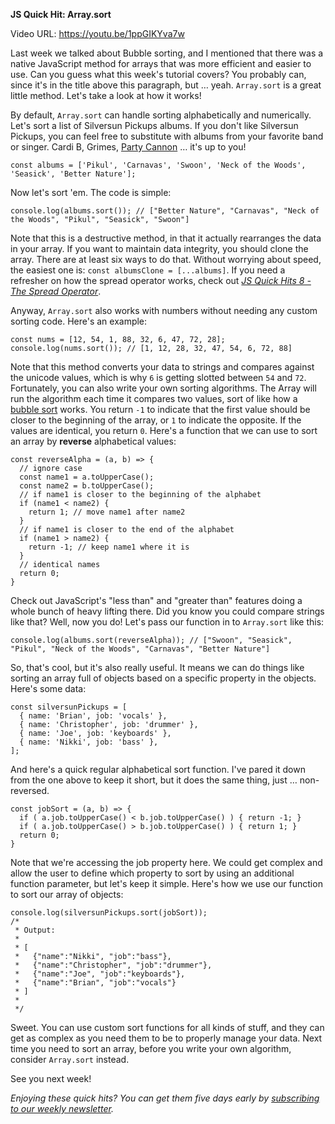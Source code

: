 **JS Quick Hit: Array.sort**

Video URL: https://youtu.be/1ppGIKYva7w

Last week we talked about Bubble sorting, and I mentioned that there was a native JavaScript method for arrays that was more efficient and easier to use. Can you guess what this week's tutorial covers? You probably can, since it's in the title above this paragraph, but &hellip; yeah. `Array.sort` is a great little method. Let's take a look at how it works!

By default, `Array.sort` can handle sorting alphabetically and numerically. Let's sort a list of Silversun Pickups albums. If you don't like Silversun Pickups, you can feel free to substitute with albums from your favorite band or singer. Cardi B, Grimes, [Party Cannon](http://www.metalsucks.net/wp-content/uploads/2015/10/Bay-Area-Deathfest-Admat-Color.jpg) &hellip; it's up to you!

```
const albums = ['Pikul', 'Carnavas', 'Swoon', 'Neck of the Woods', 'Seasick', 'Better Nature'];
```

Now let's sort 'em. The code is simple:

```
console.log(albums.sort()); // ["Better Nature", "Carnavas", "Neck of the Woods", "Pikul", "Seasick", "Swoon"]
```

Note that this is a destructive method, in that it actually rearranges the data in your array. If you want to maintain data integrity, you should clone the array. There are at least six ways to do that. Without worrying about speed, the easiest one is: `const albumsClone = [...albums]`. If you need a refresher on how the spread operator works, check out *[JS Quick Hits 8 - The Spread Operator](https://closebrace.com/tutorials/2018-03-14/js-quick-hits-8-the-spread-operator)*.

Anyway, `Array.sort` also works with numbers without needing any custom sorting code. Here's an example:

```
const nums = [12, 54, 1, 88, 32, 6, 47, 72, 28];
console.log(nums.sort()); // [1, 12, 28, 32, 47, 54, 6, 72, 88]
```

Note that this method converts your data to strings and compares against the unicode values, which is why `6` is getting slotted between `54` and `72`. Fortunately, you can also write your own sorting algorithms. The Array will run the algorithm each time it compares two values, sort of like how a [bubble sort](https://closebrace.com/tutorials/2018-08-08/js-quick-hits-29-bubble-sort) works. You return `-1` to indicate that the first value should be closer to the beginning of the array, or `1` to indicate the opposite. If the values are identical, you return `0`. Here's a function that we can use to sort an array by **reverse** alphabetical values:

```
const reverseAlpha = (a, b) => {
  // ignore case
  const name1 = a.toUpperCase();
  const name2 = b.toUpperCase();
  // if name1 is closer to the beginning of the alphabet
  if (name1 < name2) {
    return 1; // move name1 after name2
  }
  // if name1 is closer to the end of the alphabet
  if (name1 > name2) {
    return -1; // keep name1 where it is
  }
  // identical names
  return 0;
}
```

Check out JavaScript's "less than" and "greater than" features doing a whole bunch of heavy lifting there. Did you know you could compare strings like that? Well, now you do! Let's pass our function in to `Array.sort` like this:

```
console.log(albums.sort(reverseAlpha)); // ["Swoon", "Seasick", "Pikul", "Neck of the Woods", "Carnavas", "Better Nature"]
```

So, that's cool, but it's also really useful. It means we can do things like sorting an array full of objects based on a specific property in the objects. Here's some data:

```
const silversunPickups = [
  { name: 'Brian', job: 'vocals' },
  { name: 'Christopher', job: 'drummer' },
  { name: 'Joe', job: 'keyboards' },
  { name: 'Nikki', job: 'bass' },
];
```

And here's a quick regular alphabetical sort function. I've pared it down from the one above to keep it short, but it does the same thing, just &hellip; non-reversed.

```
const jobSort = (a, b) => {
  if ( a.job.toUpperCase() < b.job.toUpperCase() ) { return -1; }
  if ( a.job.toUpperCase() > b.job.toUpperCase() ) { return 1; }
  return 0;
}
```

Note that we're accessing the job property here. We could get complex and allow the user to define which property to sort by using an additional function parameter, but let's keep it simple. Here's how we use our function to sort our array of objects:

```
console.log(silversunPickups.sort(jobSort));
/*
 * Output:
 *
 * [
 *   {"name":"Nikki", "job":"bass"},
 *   {"name":"Christopher", "job":"drummer"},
 *   {"name":"Joe", "job":"keyboards"},
 *   {"name":"Brian", "job":"vocals"}
 * ]
 *
 */
```

Sweet. You can use custom sort functions for all kinds of stuff, and they can get as complex as you need them to be to properly manage your data. Next time you need to sort an array, before you write your own algorithm, consider `Array.sort` instead.

See you next week!

*Enjoying these quick hits? You can get them five days early by [subscribing to our weekly newsletter](https://closebrace.com/newsletter/subscribe).*